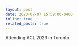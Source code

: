 ```yaml
---
layout: post
date: 2023-07-07 15:59:00-0400
inline: true
related_posts: true
---
```

 
Attending ACL 2023 in Toronto.